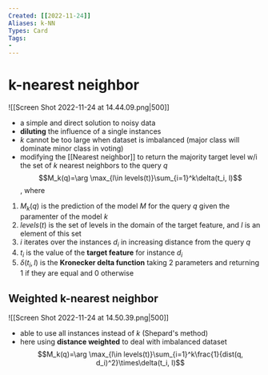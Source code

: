 ```yaml
---
Created: [[2022-11-24]]
Aliases: k-NN
Types: Card
Tags: 
- 
---
```

# k-nearest neighbor
![[Screen Shot 2022-11-24 at 14.44.09.png|500]]
- a simple and direct solution to noisy data
- **diluting** the influence of a single instances
- $k$ cannot be too large when dataset is imbalanced (major class will dominate minor class in voting)
- modifying the [[Nearest neighbor]] to return the majority target level w/i the set of $k$ nearest neighbors to the query $q$
$$M_k(q)=\arg \max_{l\in levels(t)}\sum_{i=1}^k\delta(t_i, l)$$
, where 
1. $M_k(q)$ is the prediction of the model $M$ for the query $q$ given the paramenter of the model $k$
2. $levels(t)$ is the set of levels in the domain of the target feature, and $l$ is an element of this set
3. $i$ iterates over the instances $d_i$ in increasing distance from the query $q$
4. $t_i$ is the value of the **target feature** for instance $d_i$
5. $\delta(t_i, l)$ is the **Kronecker delta function** taking 2 parameters and returning 1 if they are equal and 0 otherwise

## Weighted k-nearest neighbor
![[Screen Shot 2022-11-24 at 14.50.39.png|500]]
- able to use all instances instead of $k$ (Shepard's method)
- here using **distance weighted** to deal with imbalanced dataset
$$M_k(q)=\arg \max_{l\in levels(t)}\sum_{i=1}^k\frac{1}{dist(q, d_i)^2}\times\delta(t_i, l)$$
